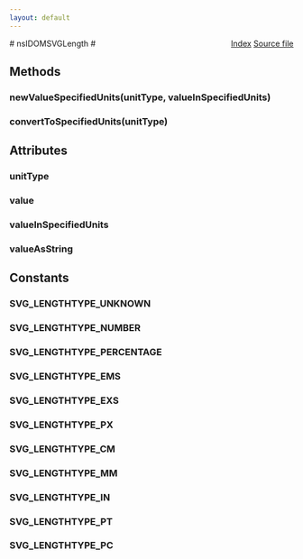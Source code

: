 ```yaml
---
layout: default
---
```

<div class='links' style='float:right'><a href="../index.html">Index</a>
<a href="http://dxr.mozilla.org/mozilla-central/source/dom/interfaces/svg/nsIDOMSVGLength.idl">Source file</a>
</div>
# nsIDOMSVGLength #

## Methods ##

### newValueSpecifiedUnits(unitType, valueInSpecifiedUnits) ###

### convertToSpecifiedUnits(unitType) ###

## Attributes ##

### unitType ###

### value ###

### valueInSpecifiedUnits ###

### valueAsString ###

## Constants ##

### SVG_LENGTHTYPE_UNKNOWN ###

### SVG_LENGTHTYPE_NUMBER ###

### SVG_LENGTHTYPE_PERCENTAGE ###

### SVG_LENGTHTYPE_EMS ###

### SVG_LENGTHTYPE_EXS ###

### SVG_LENGTHTYPE_PX ###

### SVG_LENGTHTYPE_CM ###

### SVG_LENGTHTYPE_MM ###

### SVG_LENGTHTYPE_IN ###

### SVG_LENGTHTYPE_PT ###

### SVG_LENGTHTYPE_PC ###
